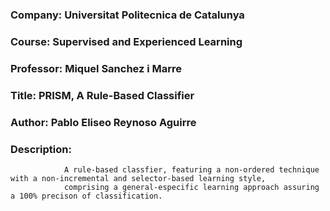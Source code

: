 ### Company: Universitat Politecnica de Catalunya
### Course: Supervised and Experienced Learning
### Professor: Miquel Sanchez i Marre
### Title: PRISM, A Rule-Based Classifier
### Author: Pablo Eliseo Reynoso Aguirre
### Description: 
                A rule-based classfier, featuring a non-ordered technique with a non-incremental and selector-based learning style,
                comprising a general-especific learning approach assuring a 100% precison of classification.

